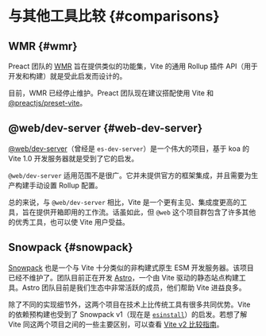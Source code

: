 # 与其他工具比较 {#comparisons}

## WMR {#wmr}

Preact 团队的 [WMR](https://github.com/preactjs/wmr) 旨在提供类似的功能集，Vite 的通用 Rollup 插件 API（用于开发和构建）就是受此启发而设计的。

目前，WMR 已经停止维护。Preact 团队现在建议搭配使用 Vite 和 [@preactjs/preset-vite](https://github.com/preactjs/preset-vite)。

## @web/dev-server {#web-dev-server}

[@web/dev-server](https://modern-web.dev/docs/dev-server/overview/)（曾经是 `es-dev-server`）是一个伟大的项目，基于 koa 的 Vite 1.0 开发服务器就是受到了它的启发。

`@web/dev-server` 适用范围不是很广。它并未提供官方的框架集成，并且需要为生产构建手动设置 Rollup 配置。

总的来说，与 `@web/dev-server` 相比，Vite 是一个更有主见、集成度更高的工具，旨在提供开箱即用的工作流。话虽如此，但 `@web` 这个项目群包含了许多其他的优秀工具，也可以使 Vite 用户受益。

## Snowpack {#snowpack}

[Snowpack](https://www.snowpack.dev/) 也是一个与 Vite 十分类似的非构建式原生 ESM 开发服务器。该项目已经不维护了。团队目前正在开发 [Astro](https://astro.build/)，一个由 Vite 驱动的静态站点构建工具。Astro 团队目前是我们生态中非常活跃的成员，他们帮助 Vite 进益良多。

除了不同的实现细节外，这两个项目在技术上比传统工具有很多共同优势。Vite 的依赖预构建也受到了 Snowpack v1（现在是 [`esinstall`](https://github.com/snowpackjs/snowpack/tree/main/esinstall)）的启发。若想了解 Vite 同这两个项目之间的一些主要区别，可以查看 [Vite v2 比较指南](https://v2.vitejs.dev/guide/comparisons)。
